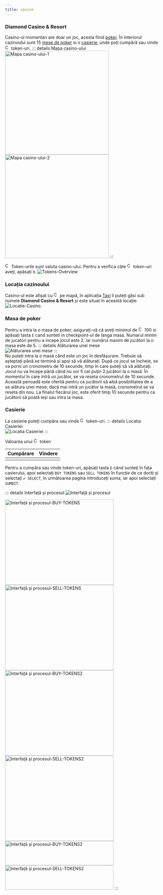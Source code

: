 ```yaml
---
title: casino
---
```


### Diamond Casino & Resort
Casino-ul momentan are doar un joc, acesta fiind [poker](./poker.md).
În interiorul cazinoului sunt 15 [mese de poker](#masa-de-poker) si o [casierie](#casierie), unde poți cumpără sau vinde <Image src="https://i.imgur.com/V5PL4Jz.png" alt="Casino-Token" width="16" /> token-uri.
::: details Mapa casino-ului
<Image src="https://i.imgur.com/QOyVfwo.png" alt="Mapa casino-ului-1" width="340" heigt="140" /><Image src="https://i.imgur.com/lFAdrvf.png" alt="Mapa casino-ului-2" width="340" heigt="140" />
:::

<Image src="https://i.imgur.com/V5PL4Jz.png" alt="Casino-Token" width="16" /> Token-urile sunt valuta casino-ului.
Pentru a verifica câte <Image src="https://i.imgur.com/V5PL4Jz.png" alt="Casino-Token" width="16" /> token-uri aveți, apăsați `O`.
<Image src="https://i.imgur.com/8D95eLT.png" alt="Tokens-Overview" />




### Locația cazinoului
Casino-ul este afișat cu <Image src="https://i.imgur.com/L1ULg07.png" alt="Casino-Icon" width="16"/> pe mapă, în aplicația [Taxi](../general/phone#taxi) îl puteți găsi sub numele **Diamond Casino & Resort** și este situat în această locație:
<Image src="https://i.imgur.com/uSZIF9w.png" alt="Locatie-Casino" />.

### Masa de poker
Pentru a intra la o masa de poker, asigurați-vă că aveți minimul de <Image src="https://i.imgur.com/V5PL4Jz.png" alt="Casino-Token" width="16" /> 100 si apăsați tasta `E` cand sunteti in checkpoint-ul de langa masa. Numarul minim de jucatori pentru a incepe jocul este 2, iar numărul maxim de jucători la o masa este de 5.
::: details Alăturarea unei mese  
  <Image src="https://i.imgur.com/oxeiV2h.png" alt="Alăturarea unei mese" />
:::  
Nu puteți intra la o masă când este un joc în desfășurare. Trebuie să așteptați până se termină și apoi să vă alăturați. După ce jocul se încheie, se va porni un cronometru de 10 secunde, timp în care puteți să vă alăturați.
Jocul nu va începe până când nu vor fi cel puțin 2 jucători la o masă. În momentul în care intră un jucător, se va reseta cronometrul de 10 secunde. Această perioadă este oferită pentru ca jucătorii să aibă posibilitatea de a se alătura unei mese; dacă mai intră un jucător la masă, cronometrul se va reseta din nou.
La finalul fiecărui joc, este oferit timp 10 secunde pentru ca jucătorii să poată ieși sau intra la masa.


### Casierie

La casierie puteți cumpăra sau vinde <Image src="https://i.imgur.com/V5PL4Jz.png" alt="Casino-Token" width="16" /> token-uri. 
::: details Locatia Casieriei  
  <Image src="https://i.imgur.com/sPESYsp.png" alt="Locatia Casieriei" />
:::  

Valoarea unui <Image src="https://i.imgur.com/V5PL4Jz.png" alt="Casino-Token" width="16" /> token

|       Cumpărare          |          Vindere           |
| :----------------------: | :------------------------: |
|  <Dinero :amount="1" />  | <Dinero :amount="0.95" />  |

Pentru a cumpăra sau vinde token-uri, apăsați tasta `E` când sunteți în fața casierului, apoi selectați `BUY TOKENS` sau `SELL TOKENS` în funcție de ce doriți și selectați `✔️ SELECT`, în următoarea pagina introduceți  suma, iar apoi selectați `SUMBIT`.

::: details Interfață și procesul
<Image src="https://i.imgur.com/VwxGh17.png" alt="Interfață și procesul" />

<Image src="https://i.imgur.com/W0CwHzd.png" alt="Interfață și procesul-BUY-TOKENS" width="356" height="280" /><Image src="https://i.imgur.com/wc8MlTe.png" alt="Interfață și procesul-SELL-TOKENS" width="356" height="280" />
<Image src="https://i.imgur.com/raUeKrb.png" alt="Interfață și procesul-BUY-TOKENS2" width="356" height="280" /><Image src="https://i.imgur.com/aP63D7P.png" alt="Interfață și procesul-SELL-TOKENS2" width="356" height="280" />
<Image src="https://i.imgur.com/mUOfEAt.png" alt="Interfață și procesul-BUY-TOKENS2" width="356" height="80" /><Image src="https://i.imgur.com/dqbX2XC.png" alt="Interfață și procesul-SELL-TOKENS2" width="356" height="80" />
:::
